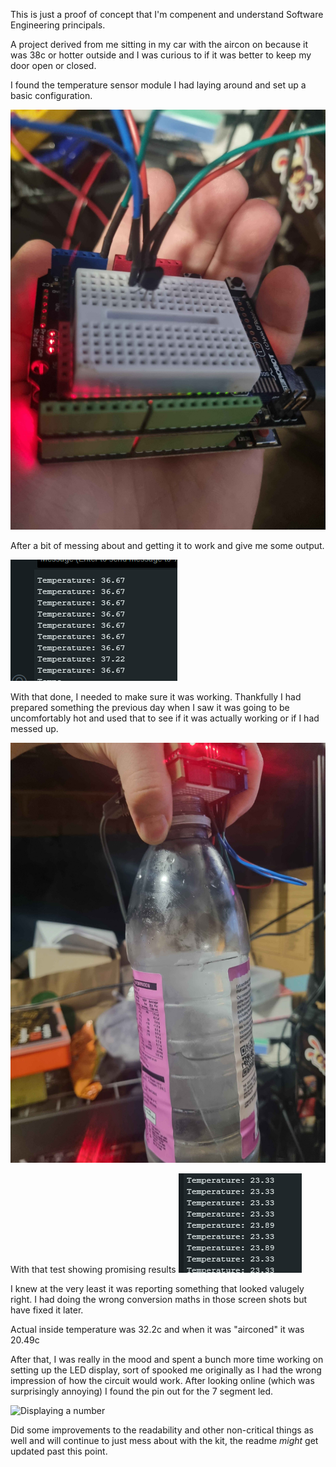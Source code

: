 This is just a proof of concept that I'm compenent and understand Software Engineering principals.

A project derived from me sitting in my car with the aircon on because it was 38c or hotter outside and I was curious to if it was better to keep my door open or closed.

I found the temperature sensor module I had laying around and set up a basic configuration.

![Arduino](/Reference%20images/Arduino_uno.jpg)

After a bit of messing about and getting it to work and give me some output.

![Log](/Reference%20images/temperature_output.png)

With that done, I needed to make sure it was working. Thankfully I had prepared something the previous day when I saw it was going to be uncomfortably hot and used that to see if it was actually working or if I had messed up.

![The best aircon I've ever made](/Reference%20images/temperature_delta.jpg)

With that test showing promising results
![Aircon'd result](/Reference%20images/temperature_output_airconed.png)

I knew at the very least it was reporting something that looked valugely right. I had doing the wrong conversion maths in those screen shots but have fixed it later.

Actual inside temperature was 32.2c and when it was "airconed" it was 20.49c



After that, I was really in the mood and spent a bunch more time working on setting up the LED display, sort of spooked me originally as I had the wrong impression of how the circuit would work. After looking online (which was surprisingly annoying) I found the pin out for the 7 segment led. 


![Displaying a number](/Reference%20images/segment_display.jpg.jpg)


Did some improvements to the readability and other non-critical things as well and will continue to just mess about with the kit, the readme *might* get updated past this point.